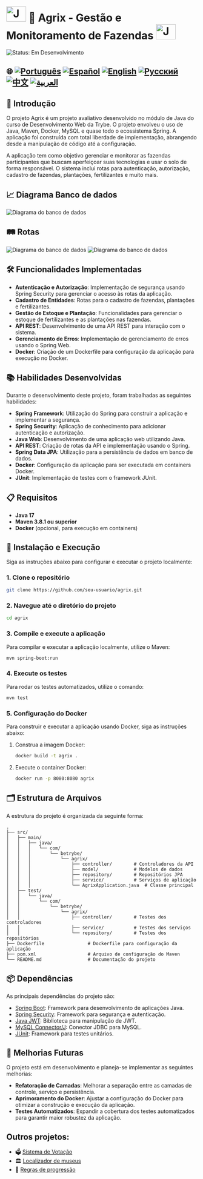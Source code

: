 # <img src="https://blog.geekhunter.com.br/wp-content/uploads/2020/07/pngwing.com_.png" alt="Java Projects Logo" width="52" height="40" /> 🌱 Agrix - Gestão e Monitoramento de Fazendas <img src="https://blog.geekhunter.com.br/wp-content/uploads/2020/07/pngwing.com_.png" alt="Java Projects Logo" width="52" height="40" /> # 

![Status: Em Desenvolvimento](https://img.shields.io/badge/status-em%20desenvolvimento-yellow)

## 🌐 [![Português](https://img.shields.io/badge/Português-green)](https://github.com/SamuelRocha91/Agrix/blob/main/README.md) [![Español](https://img.shields.io/badge/Español-yellow)](https://github.com/SamuelRocha91/Agrix/blob/main/README_es.md) [![English](https://img.shields.io/badge/English-blue)](https://github.com/SamuelRocha91/Agrix/blob/main/README_en.md) [![Русский](https://img.shields.io/badge/Русский-lightgrey)](https://github.com/SamuelRocha91/Agrix/blob/main/README_ru.md) [![中文](https://img.shields.io/badge/中文-red)](https://github.com/SamuelRocha91/kotlinVirtualMenu) [![العربية](https://img.shields.io/badge/العربية-orange)](https://github.com/SamuelRocha91/Agrix/blob/main/README_ar.md)

## 📜 Introdução

O projeto Agrix é um projeto avaliativo desenvolvido no módulo de Java do curso de Desenvolvimento Web da Trybe. O projeto envolveu o uso de Java, Maven, Docker, MySQL e quase todo o ecossistema Spring. A aplicação foi construída com total liberdade de implementação, abrangendo desde a manipulação de código até a configuração.

A aplicação tem como objetivo gerenciar e monitorar as fazendas participantes que buscam aperfeiçoar suas tecnologias e usar o solo de forma responsável. O sistema inclui rotas para autenticação, autorização, cadastro de fazendas, plantações, fertilizantes e muito mais.

## 📈 Diagrama Banco de dados

![Diagrama do banco de dados]("./images/diagrama.png")

## 🛤️ Rotas

![Diagrama do banco de dados]("./images/routOne")
![Diagrama do banco de dados]("./images/routTwo")


## 🛠️ Funcionalidades Implementadas

- **Autenticação e Autorização**: Implementação de segurança usando Spring Security para gerenciar o acesso às rotas da aplicação.
- **Cadastro de Entidades**: Rotas para o cadastro de fazendas, plantações e fertilizantes.
- **Gestão de Estoque e Plantação**: Funcionalidades para gerenciar o estoque de fertilizantes e as plantações nas fazendas.
- **API REST**: Desenvolvimento de uma API REST para interação com o sistema.
- **Gerenciamento de Erros**: Implementação de gerenciamento de erros usando o Spring Web.
- **Docker**: Criação de um Dockerfile para configuração da aplicação para execução no Docker.

## 📚 Habilidades Desenvolvidas

Durante o desenvolvimento deste projeto, foram trabalhadas as seguintes habilidades:

- **Spring Framework**: Utilização do Spring para construir a aplicação e implementar a segurança.
- **Spring Security**: Aplicação de conhecimento para adicionar autenticação e autorização.
- **Java Web**: Desenvolvimento de uma aplicação web utilizando Java.
- **API REST**: Criação de rotas da API e implementação usando o Spring.
- **Spring Data JPA**: Utilização para a persistência de dados em banco de dados.
- **Docker**: Configuração da aplicação para ser executada em containers Docker.
- **JUnit**: Implementação de testes com o framework JUnit.

## 📋 Requisitos

- **Java 17**
- **Maven 3.8.1 ou superior**
- **Docker** (opcional, para execução em containers)

## 🔧 Instalação e Execução

Siga as instruções abaixo para configurar e executar o projeto localmente:

### 1. Clone o repositório

```bash
git clone https://github.com/seu-usuario/agrix.git
```

### 2. Navegue até o diretório do projeto

```bash
cd agrix
```

### 3. Compile e execute a aplicação

Para compilar e executar a aplicação localmente, utilize o Maven:

```bash
mvn spring-boot:run
```

### 4. Execute os testes

Para rodar os testes automatizados, utilize o comando:

```bash
mvn test
```

### 5. Configuração do Docker

Para construir e executar a aplicação usando Docker, siga as instruções abaixo:

1. Construa a imagem Docker:

   ```bash
   docker build -t agrix .
   ```

2. Execute o container Docker:

   ```bash
   docker run -p 8080:8080 agrix
   ```

## 🗂️ Estrutura de Arquivos

A estrutura do projeto é organizada da seguinte forma:

```
.
├── src/
│   ├── main/
│   │   ├── java/
│   │   │   └── com/
│   │   │       └── betrybe/
│   │   │           └── agrix/
│   │   │               ├── controller/        # Controladores da API
│   │   │               ├── model/             # Modelos de dados
│   │   │               ├── repository/        # Repositórios JPA
│   │   │               ├── service/           # Serviços de aplicação
│   │   │               └── AgrixApplication.java  # Classe principal
│   ├── test/
│   │   └── java/
│   │       └── com/
│   │           └── betrybe/
│   │               └── agrix/
│   │                   ├── controller/        # Testes dos controladores
│   │                   ├── service/           # Testes dos serviços
│   │                   └── repository/        # Testes dos repositórios
├── Dockerfile                # Dockerfile para configuração da aplicação
├── pom.xml                   # Arquivo de configuração do Maven
└── README.md                 # Documentação do projeto
```

## 📦 Dependências

As principais dependências do projeto são:

- [Spring Boot](https://spring.io/projects/spring-boot): Framework para desenvolvimento de aplicações Java.
- [Spring Security](https://spring.io/projects/spring-security): Framework para segurança e autenticação.
- [Java JWT](https://github.com/auth0/java-jwt): Biblioteca para manipulação de JWT.
- [MySQL Connector/J](https://dev.mysql.com/downloads/connector/j/): Conector JDBC para MySQL.
- [JUnit](https://junit.org/junit5/): Framework para testes unitários.

## 🚀 Melhorias Futuras

O projeto está em desenvolvimento e planeja-se implementar as seguintes melhorias:

- **Refatoração de Camadas**: Melhorar a separação entre as camadas de controle, serviço e persistência.
- **Aprimoramento do Docker**: Ajustar a configuração do Docker para otimizar a construção e execução da aplicação.
- **Testes Automatizados**: Expandir a cobertura dos testes automatizados para garantir maior robustez da aplicação.

## Outros projetos:

- 🗳️ [Sistema de Votação](https://github.com/SamuelRocha91/sistemaDeVotacao)
- 🏛️ [Localizador de museus](https://github.com/SamuelRocha91/localizadorDeMuseus)
- 📃 [Regras de progressão](https://github.com/SamuelRocha91/project_rule_of_progression)

